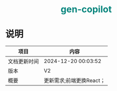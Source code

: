 <h1 align="center" style="color:rgb(0,133,125)">gen-copilot</h1>

# 说明

| 项目         | 内容                     |
| ------------ | ------------------------ |
| 文档更新时间 | 2024-12-20 00:03:52      |
| 版本         | V2                       |
| 概要         | 更新需求;前端更换React； |